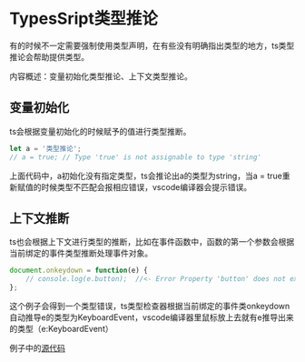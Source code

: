 # TypesSript类型推论

有的时候不一定需要强制使用类型声明，在有些没有明确指出类型的地方，ts类型推论会帮助提供类型。

内容概述：变量初始化类型推论、上下文类型推论。

## 变量初始化

ts会根据变量初始化的时候赋予的值进行类型推断。

```ts
let a = '类型推论';
// a = true; // Type 'true' is not assignable to type 'string'
```
上面代码中，a初始化没有指定类型，ts会推论出a的类型为string，当a = true重新赋值的时候类型不匹配会报相应错误，vscode编译器会提示错误。

## 上下文推断

ts也会根据上下文进行类型的推断，比如在事件函数中，函数的第一个参数会根据当前绑定的事件类型推断处理事件对象。

```ts
document.onkeydown = function(e) {
    // console.log(e.button);  //<- Error Property 'button' does not exist on type 'KeyboardEvent'
};
```
这个例子会得到一个类型错误，ts类型检查器根据当前绑定的事件类onkeydown自动推导e的类型为KeyboardEvent，vscode编译器里鼠标放上去就有e推导出来的类型（e:KeyboardEvent）

例子中的[源代码](./index.ts)